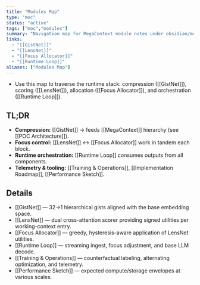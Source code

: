 ```yaml
---
title: "Modules Map"
type: "moc"
status: "active"
tags: ["moc","modules"]
summary: "Navigation map for MegaContext module notes under obsidian/modules/."
links:
  - "[[GistNet]]"
  - "[[LensNet]]"
  - "[[Focus Allocator]]"
  - "[[Runtime Loop]]"
aliases: ["Modules Map"]
---
```


- Use this map to traverse the runtime stack: compression ([[GistNet]]), scoring ([[LensNet]]), allocation ([[Focus Allocator]]), and orchestration ([[Runtime Loop]]).

## TL;DR
- **Compression:** [[GistNet]] → feeds [[MegaContext]] hierarchy (see [[POC Architecture]]).
- **Focus control:** [[LensNet]] ↔ [[Focus Allocator]] work in tandem each block.
- **Runtime orchestration:** [[Runtime Loop]] consumes outputs from all components.
- **Telemetry & tooling:** [[Training & Operations]], [[Implementation Roadmap]], [[Performance Sketch]].

## Details
- [[GistNet]] — 32→1 hierarchical gists aligned with the base embedding space.
- [[LensNet]] — dual cross-attention scorer providing signed utilities per working-context entry.
- [[Focus Allocator]] — greedy, hysteresis-aware application of LensNet utilities.
- [[Runtime Loop]] — streaming ingest, focus adjustment, and base LLM decode.
- [[Training & Operations]] — counterfactual labeling, alternating optimization, and telemetry.
- [[Performance Sketch]] — expected compute/storage envelopes at various scales.
